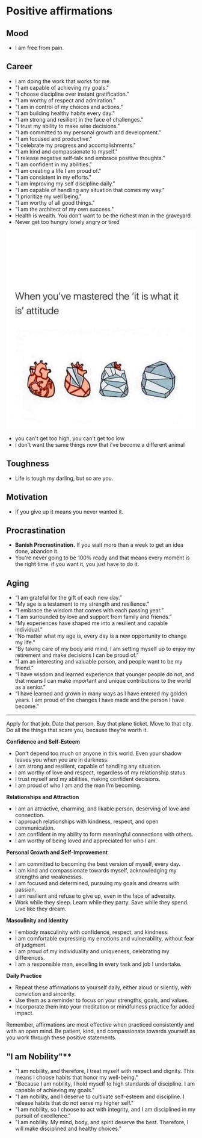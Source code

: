 # Positive affirmations

## Mood

- I am free from pain.

## Career

- I am doing the work that works for me.
- "I am capable of achieving my goals."
- "I choose discipline over instant gratification."
- "I am worthy of respect and admiration."
- "I am in control of my choices and actions."
- "I am building healthy habits every day."
- "I am strong and resilient in the face of challenges."
- "I trust my ability to make wise decisions."
- "I am committed to my personal growth and development."
- "I am focused and productive."
- "I celebrate my progress and accomplishments."
- "I am kind and compassionate to myself."
- "I release negative self-talk and embrace positive thoughts."
- "I am confident in my abilities."
- "I am creating a life I am proud of."
- "I am consistent in my efforts."
- "I am improving my self discipline daily."
- "I am capable of handling any situation that comes my way."
- "I prioritize my well being."
- "I am worthy of all good things."
- "I am the architect of my own success."
- Health is wealth. You don’t want to be the richest man in the graveyard
- Never get too hungry lonely angry or tired

![It is what it is](<static/It is what it is.png>)

- you can't get too high, you can't get too low
- i don't want the same things now that i've become a different animal

## Toughness

- Life is tough my darling, but so are you.

## Motivation

- If you give up it means you never wanted it.

## Procrastination

- **Banish Procrastination.** If you wait more than a week to get an idea done, abandon it.
- You're never going to be 100% ready and that means every moment is the right time. if you want it, you just have to do it.

## Aging

- “I am grateful for the gift of each new day.”
- “My age is a testament to my strength and resilience.”
- “I embrace the wisdom that comes with each passing year.”
- “I am surrounded by love and support from family and friends.”
- “My experiences have shaped me into a resilient and capable individual.”
- “No matter what my age is, every day is a new opportunity to change my life.”
- “By taking care of my body and mind, I am setting myself up to enjoy my retirement and make decisions I can be proud of.”
- “I am an interesting and valuable person, and people want to be my friend.”
- “I have wisdom and learned experience that younger people do not, and that means I can make important and unique contributions to the world as a senior.”
- “I have learned and grown in many ways as I have entered my golden years. I am proud of the changes I have made and the person I have become.”

---

Apply for that job. Date that person. Buy that plane ticket. Move to that city. Do all the things that scare you, because they're worth it.

**Confidence and Self-Esteem**

- Don't depend too much on anyone in this world. Even your shadow leaves you when you are in darkness.
- I am strong and resilient, capable of handling any situation.
- I am worthy of love and respect, regardless of my relationship status.
- I trust myself and my abilities, making confident decisions.
- I am proud of who I am and the man I'm becoming.

**Relationships and Attraction**

- I am an attractive, charming, and likable person, deserving of love and connection.
- I approach relationships with kindness, respect, and open communication.
- I am confident in my ability to form meaningful connections with others.
- I am worthy of being loved and appreciated for who I am.

**Personal Growth and Self-Improvement**

- I am committed to becoming the best version of myself, every day.
- I am kind and compassionate towards myself, acknowledging my strengths and weaknesses.
- I am focused and determined, pursuing my goals and dreams with passion.
- I am resilient and refuse to give up, even in the face of adversity.
- Work while they sleep. Learn while they party. Save while they spend. Live like they dream.

**Masculinity and Identity**

- I embody masculinity with confidence, respect, and kindness.
- I am comfortable expressing my emotions and vulnerability, without fear of judgment.
- I am proud of my individuality and uniqueness, celebrating my differences.
- I am a responsible man, excelling in every task and job I undertake.

**Daily Practice**

- Repeat these affirmations to yourself daily, either aloud or silently, with conviction and sincerity.
- Use them as a reminder to focus on your strengths, goals, and values.
- Incorporate them into your meditation or mindfulness practice for added impact.

Remember, affirmations are most effective when practiced consistently and with an open mind. Be patient, kind, and compassionate towards yourself as you work through these positive statements.

## "I am Nobility"**

- "I am nobility, and therefore, I treat myself with respect and dignity. This means I choose habits that honor my well-being."
- "Because I am nobility, I hold myself to high standards of discipline. I am capable of achieving my goals."
- "I am nobility, and I deserve to cultivate self-esteem and discipline. I release habits that do not serve my higher self."
- "I am nobility, so I choose to act with integrity, and I am disciplined in my pursuit of excellence."
- "I am nobility. My mind, body, and spirit deserve the best. Therefore, I will make disciplined and healthy choices."
